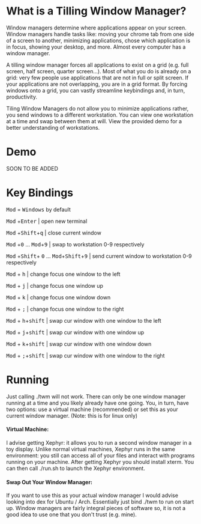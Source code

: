 # What is a Tilling Window Manager?
Window managers determine where applications appear on your screen. Window managers handle tasks like: moving your chrome tab from one side of a screen to another, minimizing applications, chose which application is in focus, showing your desktop, and more. Almost every computer has a window manager.

A tilling window manager forces all applications to exist on a grid (e.g. full screen, half screen, quarter screen...). Most of what you do is already on a grid: very few people use applications that are not in full or split screen. If your applications are not overlapping, you are in a grid format. By forcing windows onto a grid, you can vastly streamline keybindings and, in turn, productivity.

Tiling Window Managers do not allow you to minimize applications rather, you send windows to a different workstation. You can view one workstation at a time and swap between them at will. View the provided demo for a better understanding of workstations.
# Demo
SOON TO BE ADDED 
# Key Bindings
<kbd>Mod</kbd> = <kbd>Windows</kbd> by default

<kbd>Mod</kbd> +<kbd>Enter</kbd> | open new terminal

<kbd>Mod</kbd> +<kbd>Shift</kbd>+<kbd>q</kbd> | close current window

<kbd>Mod</kbd> +<kbd>0</kbd> ... <kbd>Mod</kbd>+<kbd>9</kbd> | swap to workstation 0-9 respectively 

<kbd>Mod</kbd> +<kbd>Shift</kbd>+ <kbd>0</kbd> ... <kbd>Mod</kbd>+<kbd>Shift</kbd>+<kbd>9</kbd> | send current window to workstation 0-9 respectively 

<kbd>Mod</kbd> + <kbd>h</kbd> | change focus one window to the left

<kbd>Mod</kbd> + <kbd>j</kbd> | change focus one window up 

<kbd>Mod</kbd> + <kbd>k</kbd> | change focus one window down

<kbd>Mod</kbd> + <kbd>;</kbd> | change focus one window to the right

<kbd>Mod</kbd> + <kbd>h</kbd>+<kbd>shift</kbd> | swap cur window with one window to the left

<kbd>Mod</kbd> + <kbd>j</kbd>+<kbd>shift</kbd> | swap cur window with one window up

<kbd>Mod</kbd> + <kbd>k</kbd>+<kbd>shift</kbd> | swap cur window with one window down 

<kbd>Mod</kbd> + <kbd>;</kbd>+<kbd>shift</kbd> | swap cur window with one window to the right

# Running
Just calling ./twm will not work. There can only be one window manager running at a time and you likely already have one going. You, in turn, have two options: use a virtual machine (recommended) or set this as your current window manager.
(Note: this is for linux only)
#### Virtual Machine: 
I advise getting Xephyr: it allows you to run a second window manager in a toy display. Unlike normal virtual machines, Xephyr runs in the same environment: you  still can access all of your files and interact with programs running on your machine. After getting Xephyr you should install xterm. You can then call ./run.sh to launch the Xephyr environment. 

#### Swap Out Your Window Manager: 
If you want to use this as your actual window manager I would advise looking into dex for Ubuntu / Arch. Essentially just bind ./twm to run on start up. Window managers are fairly integral pieces of software so, it is not a good idea to use one that you don't trust (e.g. mine).  


